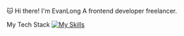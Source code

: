 🐱 Hi there! I'm EvanLong
A frontend developer freelancer.

My Tech Stack
[![My Skills](https://skillicons.dev/icons?i=vue,ts,nuxtjs,nestjs)](https://skillicons.dev)
